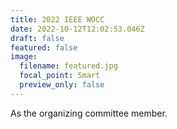 ```yaml
---
title: 2022 IEEE WOCC
date: 2022-10-12T12:02:53.046Z
draft: false
featured: false
image:
  filename: featured.jpg
  focal_point: Smart
  preview_only: false
---
```

As the organizing committee member.